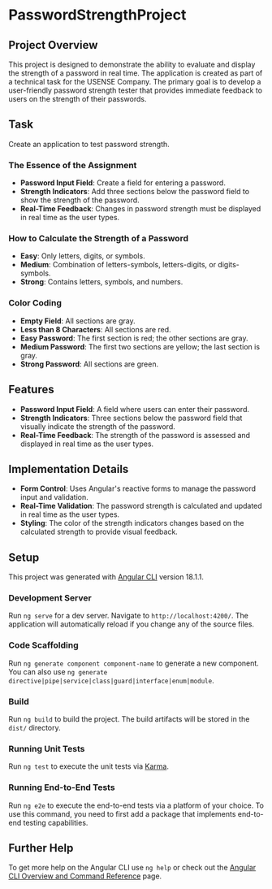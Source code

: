 # PasswordStrengthProject

## Project Overview

This project is designed to demonstrate the ability to evaluate and display the strength of a password in real time. The application is created as part of a technical task for the USENSE Company. The primary goal is to develop a user-friendly password strength tester that provides immediate feedback to users on the strength of their passwords.

## Task

Create an application to test password strength.

### The Essence of the Assignment

- **Password Input Field**: Create a field for entering a password.
- **Strength Indicators**: Add three sections below the password field to show the strength of the password.
- **Real-Time Feedback**: Changes in password strength must be displayed in real time as the user types.

### How to Calculate the Strength of a Password

- **Easy**: Only letters, digits, or symbols.
- **Medium**: Combination of letters-symbols, letters-digits, or digits-symbols.
- **Strong**: Contains letters, symbols, and numbers.

### Color Coding

- **Empty Field**: All sections are gray.
- **Less than 8 Characters**: All sections are red.
- **Easy Password**: The first section is red; the other sections are gray.
- **Medium Password**: The first two sections are yellow; the last section is gray.
- **Strong Password**: All sections are green.

## Features

- **Password Input Field**: A field where users can enter their password.
- **Strength Indicators**: Three sections below the password field that visually indicate the strength of the password.
- **Real-Time Feedback**: The strength of the password is assessed and displayed in real time as the user types.

## Implementation Details

- **Form Control**: Uses Angular's reactive forms to manage the password input and validation.
- **Real-Time Validation**: The password strength is calculated and updated in real time as the user types.
- **Styling**: The color of the strength indicators changes based on the calculated strength to provide visual feedback.

## Setup

This project was generated with [Angular CLI](https://github.com/angular/angular-cli) version 18.1.1.

### Development Server

Run `ng serve` for a dev server. Navigate to `http://localhost:4200/`. The application will automatically reload if you change any of the source files.

### Code Scaffolding

Run `ng generate component component-name` to generate a new component. You can also use `ng generate directive|pipe|service|class|guard|interface|enum|module`.

### Build

Run `ng build` to build the project. The build artifacts will be stored in the `dist/` directory.

### Running Unit Tests

Run `ng test` to execute the unit tests via [Karma](https://karma-runner.github.io).

### Running End-to-End Tests

Run `ng e2e` to execute the end-to-end tests via a platform of your choice. To use this command, you need to first add a package that implements end-to-end testing capabilities.

## Further Help

To get more help on the Angular CLI use `ng help` or check out the [Angular CLI Overview and Command Reference](https://angular.dev/tools/cli) page.
